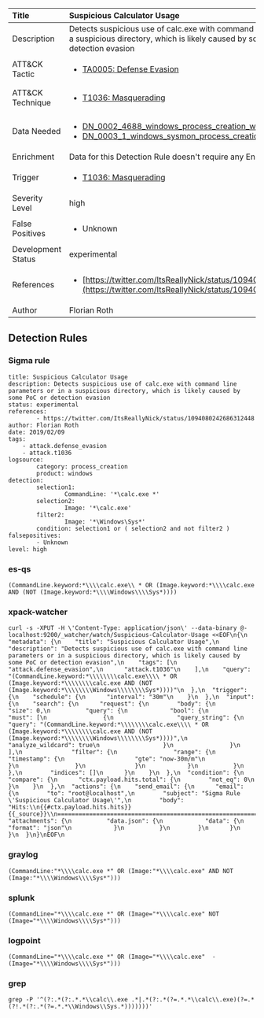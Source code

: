 | Title                | Suspicious Calculator Usage                                                                                                                                                 |
|:---------------------|:------------------------------------------------------------------------------------------------------------------------------------------------------------|
| Description          | Detects suspicious use of calc.exe with command line parameters or in a suspicious directory, which is likely caused by some PoC or detection evasion                                                                                                                                           |
| ATT&amp;CK Tactic    |  <ul><li>[TA0005: Defense Evasion](https://attack.mitre.org/tactics/TA0005)</li></ul>  |
| ATT&amp;CK Technique | <ul><li>[T1036: Masquerading](https://attack.mitre.org/techniques/T1036)</li></ul>  |
| Data Needed          | <ul><li>[DN_0002_4688_windows_process_creation_with_commandline](../Data_Needed/DN_0002_4688_windows_process_creation_with_commandline.md)</li><li>[DN_0003_1_windows_sysmon_process_creation](../Data_Needed/DN_0003_1_windows_sysmon_process_creation.md)</li></ul>  |
| Enrichment           |  Data for this Detection Rule doesn't require any Enrichments.  |
| Trigger              | <ul><li>[T1036: Masquerading](../Triggers/T1036.md)</li></ul>  |
| Severity Level       | high |
| False Positives      | <ul><li>Unknown</li></ul>  |
| Development Status   | experimental |
| References           | <ul><li>[https://twitter.com/ItsReallyNick/status/1094080242686312448](https://twitter.com/ItsReallyNick/status/1094080242686312448)</li></ul>  |
| Author               | Florian Roth |


## Detection Rules

### Sigma rule

```
title: Suspicious Calculator Usage
description: Detects suspicious use of calc.exe with command line parameters or in a suspicious directory, which is likely caused by some PoC or detection evasion
status: experimental
references:
        - https://twitter.com/ItsReallyNick/status/1094080242686312448
author: Florian Roth
date: 2019/02/09
tags:
    - attack.defense_evasion
    - attack.t1036
logsource:
        category: process_creation
        product: windows
detection:
        selection1:
                CommandLine: '*\calc.exe *'
        selection2:
                Image: '*\calc.exe'
        filter2:
                Image: '*\Windows\Sys*'
        condition: selection1 or ( selection2 and not filter2 )
falsepositives: 
        - Unknown
level: high

```





### es-qs
    
```
(CommandLine.keyword:*\\\\calc.exe\\ * OR (Image.keyword:*\\\\calc.exe AND (NOT (Image.keyword:*\\\\Windows\\\\Sys*))))
```


### xpack-watcher
    
```
curl -s -XPUT -H \'Content-Type: application/json\' --data-binary @- localhost:9200/_watcher/watch/Suspicious-Calculator-Usage <<EOF\n{\n  "metadata": {\n    "title": "Suspicious Calculator Usage",\n    "description": "Detects suspicious use of calc.exe with command line parameters or in a suspicious directory, which is likely caused by some PoC or detection evasion",\n    "tags": [\n      "attack.defense_evasion",\n      "attack.t1036"\n    ],\n    "query": "(CommandLine.keyword:*\\\\\\\\calc.exe\\\\ * OR (Image.keyword:*\\\\\\\\calc.exe AND (NOT (Image.keyword:*\\\\\\\\Windows\\\\\\\\Sys*))))"\n  },\n  "trigger": {\n    "schedule": {\n      "interval": "30m"\n    }\n  },\n  "input": {\n    "search": {\n      "request": {\n        "body": {\n          "size": 0,\n          "query": {\n            "bool": {\n              "must": [\n                {\n                  "query_string": {\n                    "query": "(CommandLine.keyword:*\\\\\\\\calc.exe\\\\ * OR (Image.keyword:*\\\\\\\\calc.exe AND (NOT (Image.keyword:*\\\\\\\\Windows\\\\\\\\Sys*))))",\n                    "analyze_wildcard": true\n                  }\n                }\n              ],\n              "filter": {\n                "range": {\n                  "timestamp": {\n                    "gte": "now-30m/m"\n                  }\n                }\n              }\n            }\n          }\n        },\n        "indices": []\n      }\n    }\n  },\n  "condition": {\n    "compare": {\n      "ctx.payload.hits.total": {\n        "not_eq": 0\n      }\n    }\n  },\n  "actions": {\n    "send_email": {\n      "email": {\n        "to": "root@localhost",\n        "subject": "Sigma Rule \'Suspicious Calculator Usage\'",\n        "body": "Hits:\\n{{#ctx.payload.hits.hits}}{{_source}}\\n================================================================================\\n{{/ctx.payload.hits.hits}}",\n        "attachments": {\n          "data.json": {\n            "data": {\n              "format": "json"\n            }\n          }\n        }\n      }\n    }\n  }\n}\nEOF\n
```


### graylog
    
```
(CommandLine:"*\\\\calc.exe *" OR (Image:"*\\\\calc.exe" AND NOT (Image:"*\\\\Windows\\\\Sys*")))
```


### splunk
    
```
(CommandLine="*\\\\calc.exe *" OR (Image="*\\\\calc.exe" NOT (Image="*\\\\Windows\\\\Sys*")))
```


### logpoint
    
```
(CommandLine="*\\\\calc.exe *" OR (Image="*\\\\calc.exe"  -(Image="*\\\\Windows\\\\Sys*")))
```


### grep
    
```
grep -P '^(?:.*(?:.*.*\\calc\\.exe .*|.*(?:.*(?=.*.*\\calc\\.exe)(?=.*(?!.*(?:.*(?=.*.*\\Windows\\Sys.*)))))))'
```



